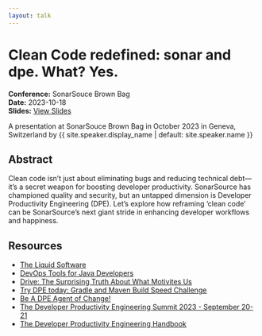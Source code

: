 ```yaml
---
layout: talk
---
```


<!-- Source: https://noti.st/jbaruch/tjq73m/clean-code-redefined-sonar-and-dpe-what-yes -->
# Clean Code redefined: sonar and dpe. What? Yes.

**Conference:** SonarSouce Brown Bag  
**Date:** 2023-10-18  
**Slides:** [View Slides](https://drive.google.com/file/d/1D3rmqA7POz-0PDhktBERnbcAD6dGZHHO/view)  

A presentation at SonarSouce Brown Bag in
                    October 2023 in
                    Geneva, Switzerland by 
                    {{ site.speaker.display_name | default: site.speaker.name }}

## Abstract

Clean code isn’t just about eliminating bugs and reducing technical debt—it’s a secret weapon for boosting developer productivity. SonarSource has championed quality and security, but an untapped dimension is Developer Productivity Engineering (DPE). Let’s explore how reframing ‘clean code’ can be SonarSource’s next giant stride in enhancing developer workflows and happiness.

## Resources

- [The Liquid Software](https://amzn.to/3Nvx4ir)
- [DevOps Tools for Java Developers](https://amzn.to/3Ny2xAB)
- [Drive: The Surprising Truth About What Motivites Us](https://www.danpink.com/books/drive/)
- [Try DPE today: Gradle and Maven Build Speed Challenge](https://gradle.com/gradle-and-maven-build-speed-challenge/)
- [Be A DPE Agent of Change!](https://gradle.influitive.com/join/00010)
- [The Developer Productivity Engineering Summit 2023 - September 20-21](https://dpesummit.com/)
- [The Developer Productivity Engineering Handbook](https://gradle.com/developer-productivity-engineering/handbook/)
